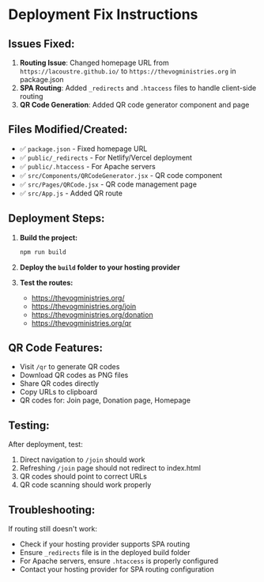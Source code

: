 # Deployment Fix Instructions

## Issues Fixed:

1. **Routing Issue**: Changed homepage URL from `https://lacoustre.github.io/` to `https://thevogministries.org` in package.json
2. **SPA Routing**: Added `_redirects` and `.htaccess` files to handle client-side routing
3. **QR Code Generation**: Added QR code generator component and page

## Files Modified/Created:

- ✅ `package.json` - Fixed homepage URL
- ✅ `public/_redirects` - For Netlify/Vercel deployment
- ✅ `public/.htaccess` - For Apache servers
- ✅ `src/Components/QRCodeGenerator.jsx` - QR code component
- ✅ `src/Pages/QRCode.jsx` - QR code management page
- ✅ `src/App.js` - Added QR route

## Deployment Steps:

1. **Build the project:**
   ```bash
   npm run build
   ```

2. **Deploy the `build` folder to your hosting provider**

3. **Test the routes:**
   - https://thevogministries.org/
   - https://thevogministries.org/join
   - https://thevogministries.org/donation
   - https://thevogministries.org/qr

## QR Code Features:

- Visit `/qr` to generate QR codes
- Download QR codes as PNG files
- Share QR codes directly
- Copy URLs to clipboard
- QR codes for: Join page, Donation page, Homepage

## Testing:

After deployment, test:
1. Direct navigation to `/join` should work
2. Refreshing `/join` page should not redirect to index.html
3. QR codes should point to correct URLs
4. QR code scanning should work properly

## Troubleshooting:

If routing still doesn't work:
- Check if your hosting provider supports SPA routing
- Ensure `_redirects` file is in the deployed build folder
- For Apache servers, ensure `.htaccess` is properly configured
- Contact your hosting provider for SPA routing configuration